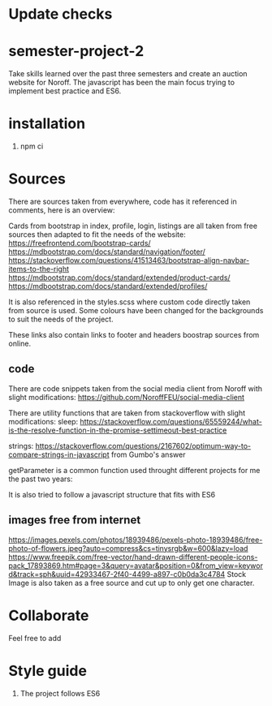 # Update checks

# semester-project-2
 Take skills learned over the past three semesters and create an auction website for Noroff.
 The javascript has been the main focus trying to implement best practice and ES6.

# installation

1. npm ci

# Sources
There are sources taken from everywhere, code has it referenced in comments, here is an overview:

Cards from bootstrap in index, profile, login, listings are all taken from free sources then adapted to fit the needs of the website:
https://freefrontend.com/bootstrap-cards/
https://mdbootstrap.com/docs/standard/navigation/footer/
https://stackoverflow.com/questions/41513463/bootstrap-align-navbar-items-to-the-right
https://mdbootstrap.com/docs/standard/extended/product-cards/
https://mdbootstrap.com/docs/standard/extended/profiles/ 


It is also referenced in the styles.scss where custom code directly taken from source is used. Some colours have been changed for the backgrounds to suit the needs of the project.

These links also contain links to footer and headers boostrap sources from online.

## code

There are code snippets taken from the social media client from Noroff with slight modifications:
https://github.com/NoroffFEU/social-media-client

There are utility functions that are taken from stackoverflow with slight modifications:
sleep:
https://stackoverflow.com/questions/65559244/what-is-the-resolve-function-in-the-promise-settimeout-best-practice

strings:
https://stackoverflow.com/questions/2167602/optimum-way-to-compare-strings-in-javascript from Gumbo's answer

getParameter is a common function used throught different projects for me the past two years:

It is also tried to follow a javascript structure that fits with ES6

## images free from internet
https://images.pexels.com/photos/18939486/pexels-photo-18939486/free-photo-of-flowers.jpeg?auto=compress&cs=tinysrgb&w=600&lazy=load
https://www.freepik.com/free-vector/hand-drawn-different-people-icons-pack_17893869.htm#page=3&query=avatar&position=0&from_view=keyword&track=sph&uuid=42933467-2f40-4499-a897-c0b0da3c4784
Stock Image is also taken as a free source and cut up to only get one character.

# Collaborate

Feel free to add 

# Style guide

1. The project follows ES6
